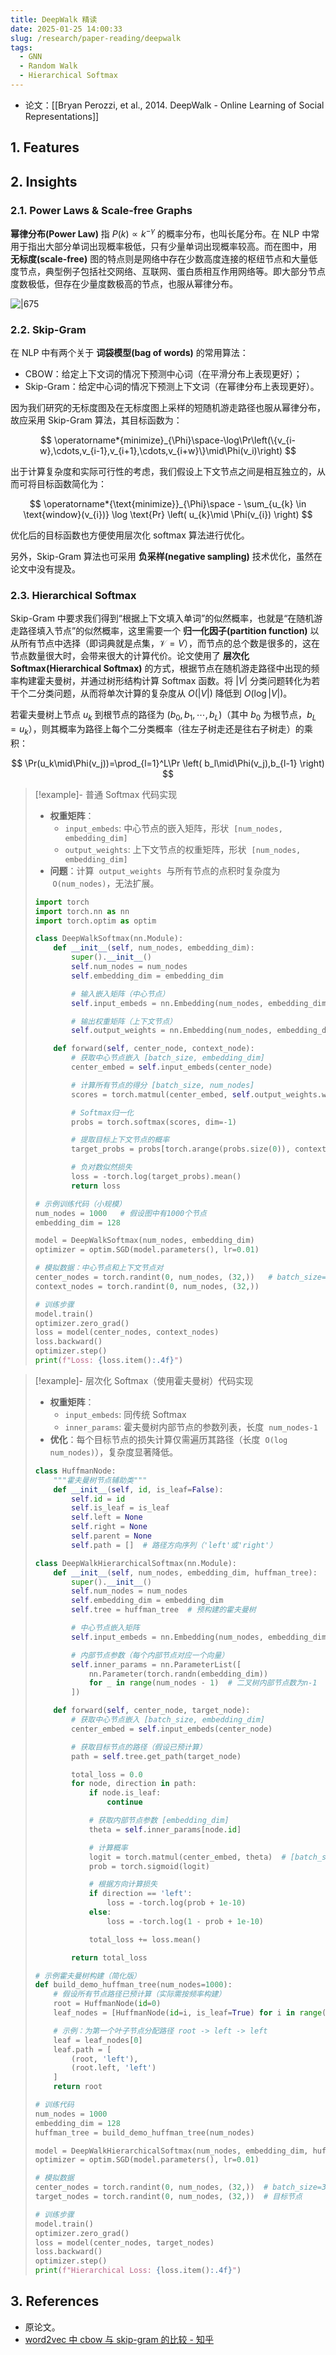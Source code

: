 ```yaml
---
title: DeepWalk 精读
date: 2025-01-25 14:00:33
slug: /research/paper-reading/deepwalk
tags:
  - GNN
  - Random Walk
  - Hierarchical Softmax
---
```


- 论文：[[Bryan Perozzi, et al., 2014. DeepWalk - Online Learning of Social Representations]]

## 1. Features

## 2. Insights

### 2.1. Power Laws & Scale-free Graphs

**幂律分布(Power Law)** 指 $P(k)\propto k^{-\gamma}$ 的概率分布，也叫长尾分布。在 NLP 中常用于指出大部分单词出现概率极低，只有少量单词出现概率较高。而在图中，用 **无标度(scale-free)** 图的特点则是网络中存在少数高度连接的枢纽节点和大量低度节点，典型例子包括社交网络、互联网、蛋白质相互作用网络等。即大部分节点度数极低，但存在少量度数极高的节点，也服从幂律分布。

![|675](https://img.memset0.cn/2025/01/25/KGchde3u.png)

### 2.2. Skip-Gram

在 NLP 中有两个关于 **词袋模型(bag of words)** 的常用算法：

- CBOW：给定上下文词的情况下预测中心词（在平滑分布上表现更好）；
- Skip-Gram：给定中心词的情况下预测上下文词（在幂律分布上表现更好）。

因为我们研究的无标度图及在无标度图上采样的短随机游走路径也服从幂律分布，故应采用 Skip-Gram 算法，其目标函数为：

$$
\operatorname*{minimize}_{\Phi}\space-\log\Pr\left(\{v_{i-w},\cdots,v_{i-1},v_{i+1},\cdots,v_{i+w}\}\mid\Phi(v_i)\right)
$$

出于计算复杂度和实际可行性的考虑，我们假设上下文节点之间是相互独立的，从而可将目标函数简化为：

$$
\operatorname*{\text{minimize}}_{\Phi}\space - \sum_{u_{k} \in \text{window}(v_{i})} \log \text{Pr} \left( u_{k}\mid \Phi(v_{i}) \right)
$$

优化后的目标函数也方便使用层次化 softmax 算法进行优化。

另外，Skip-Gram 算法也可采用 **负采样(negative sampling)** 技术优化，虽然在论文中没有提及。

### 2.3. Hierarchical Softmax

Skip-Gram 中要求我们得到“根据上下文填入单词”的似然概率，也就是“在随机游走路径填入节点”的似然概率，这里需要一个 **归一化因子(partition function)** 以从所有节点中选择（即词典就是点集，$\mathcal{V} = V$），而节点的总个数是很多的，这在节点数量很大时，会带来很大的计算代价。论文使用了 **层次化 Softmax(Hierarchical Softmax)** 的方式，根据节点在随机游走路径中出现的频率构建霍夫曼树，并通过树形结构计算 Softmax 函数。将 $|V|$ 分类问题转化为若干个二分类问题，从而将单次计算的复杂度从 $O(|V|)$ 降低到 $O(\log |V|)$。

若霍夫曼树上节点 $u_{k}$ 到根节点的路径为 $(b_{0},b_{1},\cdots,b_{L})$（其中 $b_{0}$ 为根节点，$b_{L} = u_k$），则其概率为路径上每个二分类概率（往左子树走还是往右子树走）的乘积：

$$
\Pr(u_k\mid\Phi(v_j))=\prod_{l=1}^L\Pr \left( b_l\mid\Phi(v_j),b_{l-1} \right)
$$

> [!example]- 普通 Softmax 代码实现
>
> -   **权重矩阵**：
>     -   `input_embeds`: 中心节点的嵌入矩阵，形状  `[num_nodes, embedding_dim]`
>     -   `output_weights`: 上下文节点的权重矩阵，形状  `[num_nodes, embedding_dim]`
> -   **问题**：计算  `output_weights`  与所有节点的点积时复杂度为  `O(num_nodes)`，无法扩展。
>
> ```python
> import torch
> import torch.nn as nn
> import torch.optim as optim
>
> class DeepWalkSoftmax(nn.Module):
>     def __init__(self, num_nodes, embedding_dim):
>         super().__init__()
>         self.num_nodes = num_nodes
>         self.embedding_dim = embedding_dim
>
>         # 输入嵌入矩阵（中心节点）
>         self.input_embeds = nn.Embedding(num_nodes, embedding_dim)
>
>         # 输出权重矩阵（上下文节点）
>         self.output_weights = nn.Embedding(num_nodes, embedding_dim)
>
>     def forward(self, center_node, context_node):
>         # 获取中心节点嵌入 [batch_size, embedding_dim]
>         center_embed = self.input_embeds(center_node)
>
>         # 计算所有节点的得分 [batch_size, num_nodes]
>         scores = torch.matmul(center_embed, self.output_weights.weight.T)
>
>         # Softmax归一化
>         probs = torch.softmax(scores, dim=-1)
>
>         # 提取目标上下文节点的概率
>         target_probs = probs[torch.arange(probs.size(0)), context_node]
>
>         # 负对数似然损失
>         loss = -torch.log(target_probs).mean()
>         return loss
>
> # 示例训练代码（小规模）
> num_nodes = 1000   # 假设图中有1000个节点
> embedding_dim = 128
>
> model = DeepWalkSoftmax(num_nodes, embedding_dim)
> optimizer = optim.SGD(model.parameters(), lr=0.01)
>
> # 模拟数据：中心节点和上下文节点对
> center_nodes = torch.randint(0, num_nodes, (32,))   # batch_size=32
> context_nodes = torch.randint(0, num_nodes, (32,))
>
> # 训练步骤
> model.train()
> optimizer.zero_grad()
> loss = model(center_nodes, context_nodes)
> loss.backward()
> optimizer.step()
> print(f"Loss: {loss.item():.4f}")
> ```

> [!example]- 层次化 Softmax（使用霍夫曼树）代码实现
>
> -   **权重矩阵**：
>     -   `input_embeds`: 同传统 Softmax
>     -   `inner_params`: 霍夫曼树内部节点的参数列表，长度  `num_nodes-1`
> -   **优化**：每个目标节点的损失计算仅需遍历其路径（长度  `O(log num_nodes)`），复杂度显著降低。
>
> ```python
> class HuffmanNode:
>     """霍夫曼树节点辅助类"""
>     def __init__(self, id, is_leaf=False):
>         self.id = id
>         self.is_leaf = is_leaf
>         self.left = None
>         self.right = None
>         self.parent = None
>         self.path = []  # 路径方向序列（'left'或'right'）
>
> class DeepWalkHierarchicalSoftmax(nn.Module):
>     def __init__(self, num_nodes, embedding_dim, huffman_tree):
>         super().__init__()
>         self.num_nodes = num_nodes
>         self.embedding_dim = embedding_dim
>         self.tree = huffman_tree  # 预构建的霍夫曼树
>
>         # 中心节点嵌入矩阵
>         self.input_embeds = nn.Embedding(num_nodes, embedding_dim)
>
>         # 内部节点参数（每个内部节点对应一个向量）
>         self.inner_params = nn.ParameterList([
>             nn.Parameter(torch.randn(embedding_dim))
>             for _ in range(num_nodes - 1)  # 二叉树内部节点数为n-1
>         ])
>
>     def forward(self, center_node, target_node):
>         # 获取中心节点嵌入 [batch_size, embedding_dim]
>         center_embed = self.input_embeds(center_node)
>
>         # 获取目标节点的路径（假设已预计算）
>         path = self.tree.get_path(target_node)
>
>         total_loss = 0.0
>         for node, direction in path:
>             if node.is_leaf:
>                 continue
>
>             # 获取内部节点参数 [embedding_dim]
>             theta = self.inner_params[node.id]
>
>             # 计算概率
>             logit = torch.matmul(center_embed, theta)  # [batch_size]
>             prob = torch.sigmoid(logit)
>
>             # 根据方向计算损失
>             if direction == 'left':
>                 loss = -torch.log(prob + 1e-10)
>             else:
>                 loss = -torch.log(1 - prob + 1e-10)
>
>             total_loss += loss.mean()
>
>         return total_loss
>
> # 示例霍夫曼树构建（简化版）
> def build_demo_huffman_tree(num_nodes=1000):
>     # 假设所有节点路径已预计算（实际需按频率构建）
>     root = HuffmanNode(id=0)
>     leaf_nodes = [HuffmanNode(id=i, is_leaf=True) for i in range(num_nodes)]
>
>     # 示例：为第一个叶子节点分配路径 root -> left -> left
>     leaf = leaf_nodes[0]
>     leaf.path = [
>         (root, 'left'),
>         (root.left, 'left')
>     ]
>     return root
>
> # 训练代码
> num_nodes = 1000
> embedding_dim = 128
> huffman_tree = build_demo_huffman_tree(num_nodes)
>
> model = DeepWalkHierarchicalSoftmax(num_nodes, embedding_dim, huffman_tree)
> optimizer = optim.SGD(model.parameters(), lr=0.01)
>
> # 模拟数据
> center_nodes = torch.randint(0, num_nodes, (32,))  # batch_size=32
> target_nodes = torch.randint(0, num_nodes, (32,))  # 目标节点
>
> # 训练步骤
> model.train()
> optimizer.zero_grad()
> loss = model(center_nodes, target_nodes)
> loss.backward()
> optimizer.step()
> print(f"Hierarchical Loss: {loss.item():.4f}")
> ```

## 3. References

- 原论文。
- [word2vec 中 cbow 与 skip-gram 的比较 - 知乎](https://zhuanlan.zhihu.com/p/37477611)
